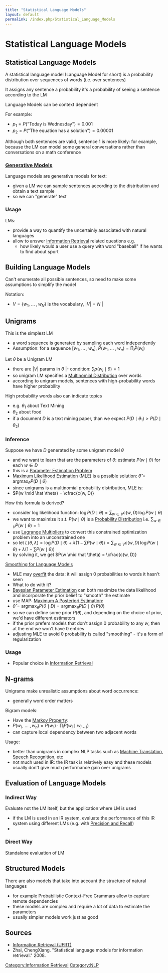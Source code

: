 ```yaml
---
title: "Statistical Language Models"
layout: default
permalink: /index.php/Statistical_Language_Models
---
```


# Statistical Language Models

## Statistical Language Models
A statistical language model (Language Model for short) is a probability distribution over sequences of words (i.e. over sentences)

It assigns any sentence a probability
it's a probability of seeing a sentence according to the LM 

Language Models can be context dependent


For example: 
- $p_1 = P(\text{"Today is Wednesday"}) = 0.001$
- $p_2 = P(\text{"The equation has a solution"}) = 0.00001$

Although both sentences are valid, sentence 1 is more likely: for example, because the LM can model some general conversations rather than conversations on a math conference


### [Generative Models](Generative_Models)
Language models are generative models for text: 
- given a LM we can sample sentences according to the distribution and obtain a text sample
- so we can "generate" text 


### Usage
LMs: 
- provide a way to quantify the uncertainly associated with natural languages
- allow to answer [Information Retrieval](Information_Retrieval) related questions e.g.
  - how likely would a user use a query with word "baseball" if he wants to find about sport



## Building Language Models
Can't enumerate all possible sentences, so need to make some assumptions to simplify the model

Notation:
- $V = \{w_1, \ ... \ , w_N\}$ is the vocabulary, $| V| = N$ |


## Unigrams
This is the simplest LM 
- a word sequence is generated by sampling each word independently 
- Assumption: for a sequence $[w_1, \ ... \ , w_n]$, $P(w_1, \ ... \ , w_n) = \prod_{i} P(w_i)$


Let $\theta$ be a Unigram LM 
- there are $| V|$ params in $\theta$  |- condition: $\sum p(w_i \mid \theta) = 1$
- so unigram LM specifies a [Multinomial Distribution](Multinomial_Distribution) over words
- according to unigram models, sentences with high-probability words have higher probability

High probability words also can indicate topics
- e.g. $\theta_1$ about Text Mining
- $\theta_2$ about food
- if a document $D$ is a text mining paper, than we expect $P(D \mid \theta_1) > P(D \mid \theta_2)$


### Inference
Suppose we have $D$ generated by some unigram model $\theta$
- and we want to learn that are the parameters of $\theta$: estimate $P(w \mid \theta)$ for each $w \in D$
- this is a [Parameter Estimation Problem](Parameter_Estimation_Problem)
- [Maximum Likelihood Estimation](Maximum_Likelihood_Estimation) (MLE) is a possible solution: $\hat \theta = \operatorname{arg max}_{\theta} P(D \mid \theta)$
- since unigrams is a multinomial probability distribution, MLE is:
- $P(w \mid \hat \theta) = \cfrac{c(w, D)}


How this formula is derived?
- consider log likelihood function: $\log P(D \mid \theta) = \sum_{w \in V} c(w, D) \, \log P(w \mid \theta)$ 
- we want to maximize it s.t. $P(w \mid \theta)$ is a [Probability Distribution](Probability_Distribution) i.e. $\sum_{w \in V} P(w \mid \theta) = 1$
- use [Lagrange Multipliers](Lagrange_Multipliers) to convert this constrained optimization problem into an unconstrained one
- so let $L(\theta, \lambda) = \log P(D \mid \theta) + \lambda \left(1 - \sum P(w \mid \theta) \right) = \sum_{w \in V} c(w, D) \, \log P(w \mid \theta) + \lambda \left(1 - \sum P(w \mid \theta) \right)$ 
- by solving it, we get $P(w \mid \hat \theta) = \cfrac{c(w, D)}

[Smoothing for Language Models](Smoothing_for_Language_Models)
- MLE may [overfit](Overfitting) the data: it will assign 0 probabilities to words it hasn't seen 
- What to do with it? 
- [Bayesian Parameter Estimation](Bayesian_Parameter_Estimation) can both maximize the data likelihood and incorporate the prior belief to "smooth" the estimate
- use MAP: [Maximum A Posteriori Estimation](Maximum_A_Posteriori_Estimation):
- $\hat \theta = \operatorname{arg max}_{\theta} P(\theta \mid D) = \operatorname{arg max}_{\theta} P(D \mid \theta) \, P(\theta)$
- so we can define some prior $P(\theta)$, and depending on the choice of prior, we'd have different estimators
- if the prior prefers models that don't assign 0 probability to any $w$, then at the end we won't have 0 entries 
- adjusting MLE to avoid 0 probability is called "smoothing" - it's a form of regularization


### Usage
- Popular choice in [Information Retrieval](Information_Retrieval)


## N-grams
Unigrams make unrealistic assumptions about word occurrence: 
- generally word order matters 

Bigram models: 
- Have the [Markov Property](Markov_Property):
- $P(w_1, \ ... \ , w_n) = P(w_1) \cdot \prod_i P(w_i \mid w_{i-1})$
- can capture local dependency between two adjacent words 



Usage: 
- better than unigrams in complex NLP tasks such as [Machine Translation](Machine_Translation), [Speech Recognition](Speech_Recognition), etc
- not much used in IR: the IR task is relatively easy and these models usually don't give much performance gain over unigrams


## Evaluation of Language Models
### Indirect Way
Evaluate not the LM itself, but the application where LM is used 
- if the LM is used in an IR system, evaluate the performance of this IR system using different LMs (e.g. with [Precision and Recall](Precision_and_Recall))
- 

### Direct Way
Standalone evaluation of LM 


## Structured Models
There are also models that take into account the structure of natural languages 
- for example Probabilistic Context-Free Grammars allow to capture remote dependencies
- these models are complex and require a lot of data to estimate the parameters
- usually simpler models work just as good


## Sources
- [Information Retrieval (UFRT)](Information_Retrieval_(UFRT))
- Zhai, ChengXiang. "Statistical language models for information retrieval." 2008.

[Category:Information Retrieval](Category_Information_Retrieval)
[Category:NLP](Category_NLP)